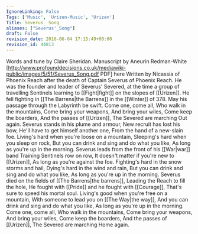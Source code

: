 ```yaml
---
IgnoreLinking: False
Tags: ['Music', 'Urizen-Music', 'Urizen']
Title: Severus_ Song
aliases: ["Severus'_Song"]
draft: False
revision_date: 2016-06-04 17:15:49+00:00
revision_id: 44813
---
```


Words and tune by Claire Sheridan. 
Manuscript by Aneurin Redman-White [http://www.profounddecisions.co.uk/mediawiki-public/images/5/51/Severus_Song.pdf PDF] here
Written by Nicassia of Phoenix Reach after the death of Captain Severus of Phoenix Reach. He was the founder and leader of Severus' Severed, at the time a group of travelling Sentinels learning to [[Fight|fight]] on the slopes of [[Urizen]]. He fell fighting in [[The Barrens|the Barrens]] in the [[Winter]] of 378. May his passage through the Labyrinth be swift. 
Come one, come all,
Who walk in the mountains,
Come bring your weapons,
And bring your wiles, 
Come keep the boarders,
And the passes of [[Urizen]],
The Severed are marching
Out again. 
Severus stands in his plume and armour,
New recruit has lost his bow,
He'll have to get himself another one,
From the hand of a new-slain foe.
Living's hard when you're loose on a mountain,
Sleeping's hard when you sleep on rock,
But you can drink and sing and do what you like,
As long as you're up in the morning. 
Severus leads from the front of his [[War|war]] band
Training Sentinels row on row,
It doesn't matter if you're new to [[Urizen]],
As long as you're against the foe.
Fighting's hard in the snow storms and hail,
Dying's hard in the wind and rain,
But you can drink and sing and do what you like,
As long as you're up in the morning. 
Severus died on the fields of [[The Barrens|the barrens]],
Leading the Reach to fill the hole,
He fought with [[Pride]] and he fought with [[Courage]],
That's sure to speed his mortal soul. 
Living's good when you're free on a mountain,
With someone to lead you on [[The Way|the way]],
And you can drink and sing and do what you like,
As long as you're up in the morning. 
Come one, come all,
Who walk in the mountains,
Come bring your weapons,
And bring your wiles, 
Come keep the boarders,
And the passes of [[Urizen]],
The Severed are marching
Home again.